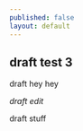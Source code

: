 ```yaml
---
published: false
layout: default
---
```


## draft test 3

draft hey hey

_draft edit_

draft stuff
